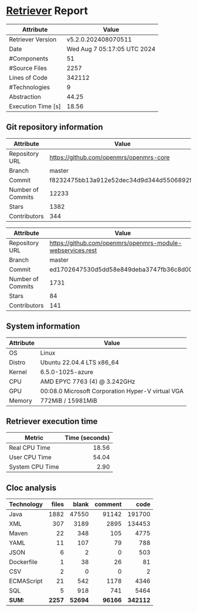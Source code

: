 # [Retriever](https://github.com/PalladioSimulator/Palladio-ReverseEngineering-Retriever) Report
| Attribute          | Value |
| ------------------ | ----- |
| Retriever Version  | v5.2.0.202408070511 |
| Date               | Wed Aug  7 05:17:05 UTC 2024 |
| #Components        | 51 |
| #Source Files      | 2257 |
| Lines of Code      | 342112 |
| #Technologies      | 9 |
| Abstraction        | 44.25 |
| Execution Time [s] | 18.56 |

## Git repository information
|      Attribute    | Value |
| ----------------- | ----- |
| Repository URL    | https://github.com/openmrs/openmrs-core |
| Branch            | master |
| Commit            | f8232475bb13a912e52dec34d9d344d5506892f5 |
| Number of Commits | 12233 |
| Stars             | 1382 |
| Contributors      | 344 |

|      Attribute    | Value |
| ----------------- | ----- |
| Repository URL    | https://github.com/openmrs/openmrs-module-webservices.rest |
| Branch            | master |
| Commit            | ed1702647530d5dd58e849deba3747fb36c8d00b |
| Number of Commits | 1731 |
| Stars             | 84 |
| Contributors      | 141 |


## System information
| Attribute | Value |
| --------- | ----- |
| OS | Linux  |
| Distro | Ubuntu 22.04.4 LTS x86_64  |
| Kernel | 6.5.0-1025-azure  |
| CPU | AMD EPYC 7763 (4) @ 3.242GHz  |
| GPU | 00:08.0 Microsoft Corporation Hyper-V virtual VGA  |
| Memory | 772MiB / 15981MiB  |

## Retriever execution time
| Metric | Time (seconds) |
| --- | ---: |
| Real CPU Time | 18.56 |
| User CPU Time | 54.04 |
| System CPU Time | 2.90 |
<!--
Explainations:
- __Real CPU Time__: actual time the command has run (can be less than total time spent in user and system mode for multi-threaded processes)
- __User CPU Time__: time the command has spent running in user mode
- __System CPU Time__: time the command has spent running in system or kernel mode
-->

## Cloc analysis

<!-- github.com/AlDanial/cloc v 1.90  T=9.61 s (243.7 files/s, 52086.5 lines/s) -->

|Technology|files|blank|comment|code|
|:-------|-------:|-------:|-------:|-------:|
|Java|1882|47550|91142|191700|
|XML|307|3189|2895|134453|
|Maven|22|348|105|4775|
|YAML|11|107|79|788|
|JSON|6|2|0|503|
|Dockerfile|1|38|26|81|
|CSV|2|0|0|2|
|ECMAScript|21|542|1178|4346|
|SQL|5|918|741|5464|
|**SUM:**|**2257**|**52694**|**96166**|**342112**|
